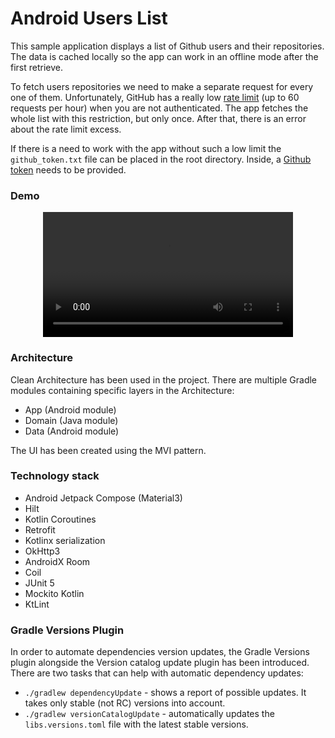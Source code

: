 # Android Users List

This sample application displays a list of Github users and their repositories.
The data is cached locally so the app can work in an offline mode after the first retrieve.

To fetch users repositories we need to make a separate request for every one of them. 
Unfortunately, GitHub has a really low [rate limit](https://docs.github.com/en/rest/overview/resources-in-the-rest-api#requests-from-user-accounts) 
(up to 60 requests per hour) when you are not authenticated.
The app fetches the whole list with this restriction, but only once. After that, there is an error about the rate limit excess.

If there is a need to work with the app without such a low limit the `github_token.txt` file can be placed in the root directory.
Inside, a [Github token](https://github.com/settings/tokens) needs to be provided.

### Demo

<div align="center">
  <video src="https://github.com/mhabzda/android-users-list/assets/26122834/5e3e2ecb-36a2-4a6b-88fa-cf7ba9db7124" width="400" />
</div>

### Architecture

Clean Architecture has been used in the project. There are multiple Gradle modules containing
specific layers in the Architecture:

- App (Android module)
- Domain (Java module)
- Data (Android module)

The UI has been created using the MVI pattern.

### Technology stack

- Android Jetpack Compose (Material3)
- Hilt
- Kotlin Coroutines
- Retrofit
- Kotlinx serialization
- OkHttp3
- AndroidX Room
- Coil
- JUnit 5
- Mockito Kotlin
- KtLint

### Gradle Versions Plugin

In order to automate dependencies version updates, the Gradle Versions plugin alongside the Version catalog
update plugin has been introduced.
There are two tasks that can help with automatic dependency updates:

- `./gradlew dependencyUpdate` - shows a report of possible updates. It takes only stable (not RC)
  versions into account.
- `./gradlew versionCatalogUpdate` - automatically updates the `libs.versions.toml` file with the
  latest stable versions.
